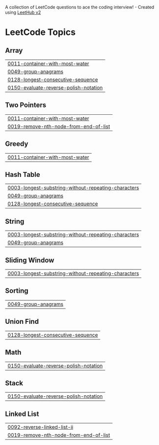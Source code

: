 A collection of LeetCode questions to ace the coding interview! - Created using [LeetHub v2](https://github.com/arunbhardwaj/LeetHub-2.0)
<!---LeetCode Topics Start-->
# LeetCode Topics
## Array
|  |
| ------- |
| [0011-container-with-most-water](https://github.com/ShaliniSJ/50-days-challenge/tree/master/0011-container-with-most-water) |
| [0049-group-anagrams](https://github.com/ShaliniSJ/50-days-challenge/tree/master/0049-group-anagrams) |
| [0128-longest-consecutive-sequence](https://github.com/ShaliniSJ/50-days-challenge/tree/master/0128-longest-consecutive-sequence) |
| [0150-evaluate-reverse-polish-notation](https://github.com/ShaliniSJ/50-days-challenge/tree/master/0150-evaluate-reverse-polish-notation) |
## Two Pointers
|  |
| ------- |
| [0011-container-with-most-water](https://github.com/ShaliniSJ/50-days-challenge/tree/master/0011-container-with-most-water) |
| [0019-remove-nth-node-from-end-of-list](https://github.com/ShaliniSJ/50-days-challenge/tree/master/0019-remove-nth-node-from-end-of-list) |
## Greedy
|  |
| ------- |
| [0011-container-with-most-water](https://github.com/ShaliniSJ/50-days-challenge/tree/master/0011-container-with-most-water) |
## Hash Table
|  |
| ------- |
| [0003-longest-substring-without-repeating-characters](https://github.com/ShaliniSJ/50-days-challenge/tree/master/0003-longest-substring-without-repeating-characters) |
| [0049-group-anagrams](https://github.com/ShaliniSJ/50-days-challenge/tree/master/0049-group-anagrams) |
| [0128-longest-consecutive-sequence](https://github.com/ShaliniSJ/50-days-challenge/tree/master/0128-longest-consecutive-sequence) |
## String
|  |
| ------- |
| [0003-longest-substring-without-repeating-characters](https://github.com/ShaliniSJ/50-days-challenge/tree/master/0003-longest-substring-without-repeating-characters) |
| [0049-group-anagrams](https://github.com/ShaliniSJ/50-days-challenge/tree/master/0049-group-anagrams) |
## Sliding Window
|  |
| ------- |
| [0003-longest-substring-without-repeating-characters](https://github.com/ShaliniSJ/50-days-challenge/tree/master/0003-longest-substring-without-repeating-characters) |
## Sorting
|  |
| ------- |
| [0049-group-anagrams](https://github.com/ShaliniSJ/50-days-challenge/tree/master/0049-group-anagrams) |
## Union Find
|  |
| ------- |
| [0128-longest-consecutive-sequence](https://github.com/ShaliniSJ/50-days-challenge/tree/master/0128-longest-consecutive-sequence) |
## Math
|  |
| ------- |
| [0150-evaluate-reverse-polish-notation](https://github.com/ShaliniSJ/50-days-challenge/tree/master/0150-evaluate-reverse-polish-notation) |
## Stack
|  |
| ------- |
| [0150-evaluate-reverse-polish-notation](https://github.com/ShaliniSJ/50-days-challenge/tree/master/0150-evaluate-reverse-polish-notation) |
## Linked List
|  |
| ------- |
| [0092-reverse-linked-list-ii](https://github.com/ShaliniSJ/50-days-challenge/tree/master/0092-reverse-linked-list-ii) |
| [0019-remove-nth-node-from-end-of-list](https://github.com/ShaliniSJ/50-days-challenge/tree/master/0019-remove-nth-node-from-end-of-list) |
<!---LeetCode Topics End-->